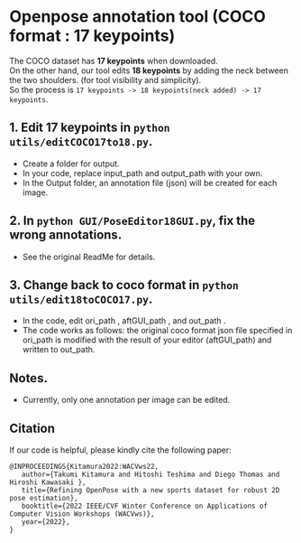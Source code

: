 # Openpose annotation tool (COCO format : 17 keypoints)

The COCO dataset has **17 keypoints** when downloaded. \
On the other hand, our tool edits **18 keypoints** by adding the neck between the two shoulders. (for tool visibility and simplicity). \
So the process is ```17 keypoints -> 18 keypoints(neck added) -> 17 keypoints```.

## 1. Edit 17 keypoints in ``python utils/editCOCO17to18.py``.
- Create a folder for output.
- In your code, replace input_path and output_path with your own.
- In the Output folder, an annotation file (json) will be created for each image.

## 2. In ``python GUI/PoseEditor18GUI.py``, fix the wrong annotations.
- See the original ReadMe for details.

## 3. Change back to coco format in ``python utils/edit18toCOCO17.py``.
- In the code, edit ori_path , aftGUI_path , and out_path .
- The code works as follows: the original coco format json file specified in ori_path is modified with the result of your editor (aftGUI_path) and written to out_path.

## Notes.
- Currently, only one annotation per image can be edited.

## Citation
If our code is helpful, please kindly cite the following paper:
```
@INPROCEEDINGS{Kitamura2022:WACVws22,
   author={Takumi Kitamura and Hitoshi Teshima and Diego Thomas and Hiroshi Kawasaki },
   title={Refining OpenPose with a new sports dataset for robust 2D pose estimation},
   booktitle={2022 IEEE/CVF Winter Conference on Applications of Computer Vision Workshops (WACVws)},
   year={2022},
}
```

<!-- # Openpose annotation tool (17 keypoints)

COCO datasetはダウンロード時には17個のkeypointsを持っています.
一方で私達のツールでは、2つの肩の間に首を加えた18keypointsを編集しています.(ツール視認性及び簡易性の為)
そのため、17 keypoints → 18 keypoints(neck added) → 17 keypoints というプロセスを辿ります.

## 1.   ```python OpenPoseEditor/utils/editCOCO17to18.py```で、17keypointsにします. \
- output用のフォルダを作成してください.
- コード内で、input_pathとoutput_pathをあなたのものに書き換えてください.
- Outputフォルダには、画像ごとにannotationファイル(json)が作成されます.

## 2. ```python OpenPoseEditor/GUI/PoseEditor18GUI.py```で、間違ったannotationを修正.
詳しくは、オリジナルのReadMeを参照.

## 3. ```python OpenPoseEditor/utils/edit18toCOCO17.py```で,cocoフォーマットへと戻す.
- コード内で、ori_path , aftGUI_path , out_pathを編集してください.
- コードの動作イメージとしては、ori_pathで指定したオリジナルのcocoフォーマットのjsonファイルに、あなたのeditorでの編集結果(aftGUI_path)で修正して、out_pathへと書き出します.

## 注意
- 現在のところ、一つの画像につき、一人のannotationしか編集できません.
-->
